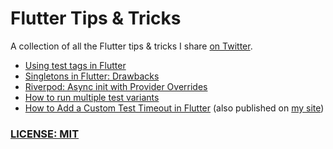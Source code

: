 # Flutter Tips & Tricks

A collection of all the Flutter tips & tricks I share [on Twitter](https://twitter.com/biz84).

- [Using test tags in Flutter](tips/0058-using-test-tags/index.md)
- [Singletons in Flutter: Drawbacks](tips/0057-singletons-flutter/index.md)
- [Riverpod: Async init with Provider Overrides](tips/0056-async-init-provider-overrides/index.md)
- [How to run multiple test variants](tips/0055-run-multiple-test-variants/index.md)
- [How to Add a Custom Test Timeout in Flutter](tips/0052-custom-test-timeout/index.md) (also published on [my site](https://codewithandrea.com/tips/custom-test-timeout-flutter/))
  
### [LICENSE: MIT](LICENSE.md)